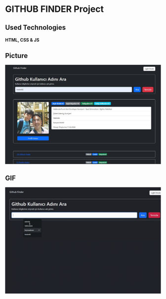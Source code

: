 # GITHUB FINDER Project


## Used Technologies

#### HTML, CSS & JS

## Picture

![](images/jpeg.jpeg)

## GIF


![](images/gif.gif)